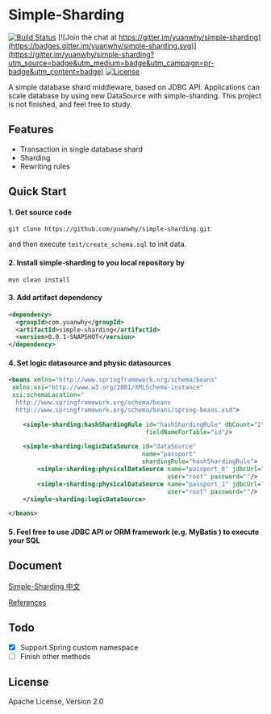 # Simple-Sharding


[![Build Status](https://travis-ci.org/yuanwhy/simple-sharding.svg?branch=master)](https://travis-ci.org/yuanwhy/simple-sharding)
[![Join the chat at https://gitter.im/yuanwhy/simple-sharding](https://badges.gitter.im/yuanwhy/simple-sharding.svg)](https://gitter.im/yuanwhy/simple-sharding?utm_source=badge&utm_medium=badge&utm_campaign=pr-badge&utm_content=badge)
[![License](https://img.shields.io/badge/license-Apache%202-4EB1BA.svg)](https://www.apache.org/licenses/LICENSE-2.0.html)


A simple database shard middleware, based on JDBC API. Applications can scale database by using new DataSource with simple-sharding. This project is not finished, and feel free to study.


## Features
 * Transaction in single database shard
 * Sharding
 * Rewriting rules

## Quick Start

#### 1. Get source code

```
git clone https://github.com/yuanwhy/simple-sharding.git
```
and then execute `test/create_schema.sql` to init data.

#### 2. Install simple-sharding to you local repository by

```
mvn clean install
```

#### 3. Add artifact dependency

```xml
<dependency>
  <groupId>com.yuanwhy</groupId>
  <artifactId>simple-sharding</artifactId>
  <version>0.0.1-SNAPSHOT</version>
</dependency>
```
####  4. Set logic datasource and physic datasources

```xml
<beans xmlns="http://www.springframework.org/schema/beans"
 xmlns:xsi="http://www.w3.org/2001/XMLSchema-instance"
 xsi:schemaLocation="
  http://www.springframework.org/schema/beans
  http://www.springframework.org/schema/beans/spring-beans.xsd">

    <simple-sharding:hashShardingRule id="hashShardingRule" dbCount="2" tableCount="2" fieldNameForDb="role"
                                      fieldNameForTable="id"/>

    <simple-sharding:logicDataSource id="dataSource"
                                     name="passport"
                                     shardingRule="hashShardingRule">
        <simple-sharding:physicalDataSource name="passport_0" jdbcUrl="jdbc:mysql://127.0.0.1:3306/passport_0"
                                            user="root" password=""/>
        <simple-sharding:physicalDataSource name="passport_1" jdbcUrl="jdbc:mysql://127.0.0.1:3306/passport_0"
                                            user="root" password=""/>
    </simple-sharding:logicDataSource>

</beans>

```

#### 5. Feel free to use JDBC API or ORM framework (e.g. MyBatis ) to execute your SQL

## Document
[Simple-Sharding 中文](http://www.jianshu.com/p/9784a3d4c7a8)

[References](http://yuanwhy.com/tags/%E5%88%86%E5%BA%93%E5%88%86%E8%A1%A8/)

## Todo
  - [x] Support Spring custom namespace
  - [ ] Finish other methods

## License
Apache License, Version 2.0
